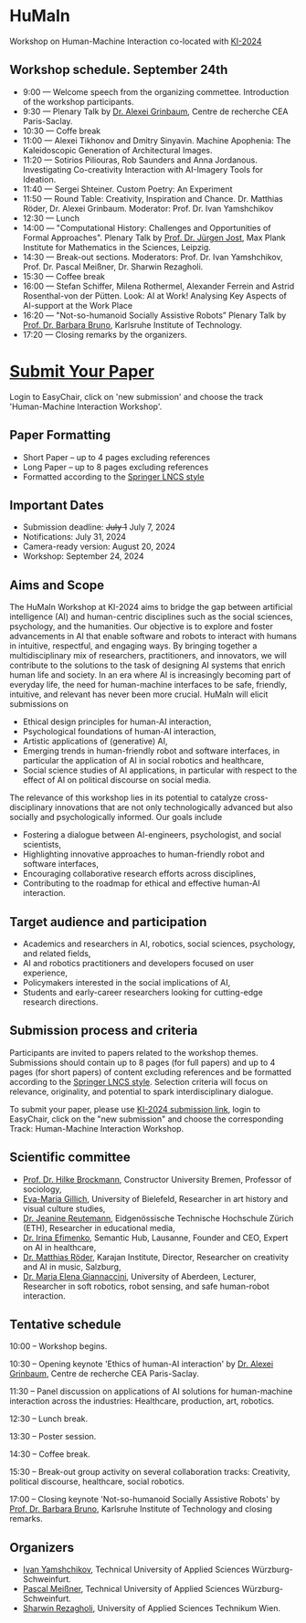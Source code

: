 # HuMaIn

Workshop on Human-Machine Interaction co-located with [KI-2024](https://www.informatik.uni-wuerzburg.de/ki24/)


Workshop schedule. September 24th
-------------------------------

* 9:00 — Welcome speech from the organizing commettee. Introduction of the workshop participants.
* 9:30 — Plenary Talk by [Dr. Alexei Grinbaum](https://irfu.cea.fr/en/Pisp/alexei.grinbaum/), Centre de recherche CEA Paris-Saclay.
* 10:30 — Coffe break
* 11:00 — Alexei Tikhonov and Dmitry Sinyavin. Machine Apophenia: The Kaleidoscopic Generation of Architectural Images.
* 11:20 — Sotirios Piliouras, Rob Saunders and Anna Jordanous. Investigating Co-creativity Interaction with AI-Imagery Tools for Ideation.
* 11:40 — Sergei Shteiner. Custom Poetry: An Experiment
* 11:50 — Round Table: Creativity, Inspiration and Chance. Dr. Matthias Röder, Dr. Alexei Grinbaum. Moderator: Prof. Dr. Ivan Yamshchikov
* 12:30 — Lunch
* 14:00 — "Computational History: Challenges and Opportunities of Formal Approaches". Plenary Talk by [Prof. Dr. Jürgen Jost](https://irfu.cea.fr/en/Pisp/alexei.grinbaum/), Max Plank Institute for Mathematics in the Sciences, Leipzig.
* 14:30 — Break-out sections. Moderators: Prof. Dr. Ivan Yamshchikov, Prof. Dr. Pascal Meißner, Dr. Sharwin Rezagholi.
* 15:30 — Coffee break
* 16:00 — Stefan Schiffer, Milena Rothermel, Alexander Ferrein and Astrid Rosenthal-von der Pütten. Look: AI at Work! Analysing Key Aspects of AI-support at the Work Place
* 16:20 — "Not-so-humanoid Socially Assistive Robots” Plenary Talk by [Prof. Dr. Barbara Bruno](https://sarai.iar.kit.edu/21_58.php), Karlsruhe Institute of Technology. 
* 17:20 — Closing remarks by the organizers.

# [Submit Your Paper]( https://easychair.org/conferences/?conf=ki2024)

Login to EasyChair, click on 'new submission' and choose the track 'Human-Machine Interaction Workshop'.

## Paper Formatting

* Short Paper – up to 4 pages excluding references
* Long Paper – up to 8 pages excluding references
* Formatted according to the [Springer LNCS style](https://www.overleaf.com/latex/templates/springer-lecture-notes-in-computer-science/kzwwpvhwnvfj)

## Important Dates
* Submission deadline: ~~July 1~~ July 7, 2024
* Notifications: July 31, 2024
* Camera-ready version: August 20, 2024
* Workshop: September 24, 2024

Aims and Scope
--------------------
  
The HuMaIn Workshop at KI-2024 aims to bridge the gap between artificial intelligence (AI) and human-centric disciplines such as the social sciences, psychology, and the humanities. Our objective is to explore and foster advancements in AI that enable software and robots to interact with humans in intuitive, respectful, and engaging ways. By bringing together a multidisciplinary mix of researchers, practitioners, and innovators, we will contribute to the solutions to the task of designing AI systems that enrich human life and society. In an era where AI is increasingly becoming part of everyday life, the need for human-machine interfaces to be safe, friendly, intuitive, and relevant has never been more crucial. HuMaIn will elicit submissions on
* Ethical design principles for human-AI interaction,
* Psychological foundations of human-AI interaction,
* Artistic applications of (generative) AI,
* Emerging trends in human-friendly robot and software interfaces, in particular the application of AI in social robotics and healthcare,
* Social science studies of AI applications, in particular with respect to the effect of AI on political discourse on social media.

The relevance of this workshop lies in its potential to catalyze cross-disciplinary innovations that are not only technologically advanced but also socially and psychologically informed. Our goals include
* Fostering a dialogue between AI-engineers, psychologist, and social scientists,
* Highlighting innovative approaches to human-friendly robot and software interfaces,
* Encouraging collaborative research efforts across disciplines,
* Contributing to the roadmap for ethical and effective human-AI interaction.


Target audience and participation
---------------------------------

* Academics and researchers in AI, robotics, social sciences, psychology, and related fields,
* AI and robotics practitioners and developers focused on user experience,
* Policymakers interested in the social implications of AI,
* Students and early-career researchers looking for cutting-edge research directions.


Submission process and criteria
---------------------------------

Participants are invited to papers related to the workshop themes. Submissions should contain up to 8 pages (for full papers) and up to 4 pages (for short papers) of content excluding references and be formatted according to the [Springer LNCS style](https://www.overleaf.com/latex/templates/springer-lecture-notes-in-computer-science/kzwwpvhwnvfj). Selection criteria will focus on relevance, originality, and potential to spark interdisciplinary dialogue. 

To submit your paper, please use [KI-2024 submission link]( https://easychair.org/conferences/?conf=ki2024), login to EasyChair, click on the "new submission" and choose the corresponding Track: Human-Machine Interaction Workshop.

Scientific committee
---------------------

* [Prof. Dr. Hilke Brockmann](https://hilkebrockmann.eu/), Constructor University Bremen, Professor of sociology,
* [Eva-Maria Gillich](https://www.uni-bielefeld.de/sfb/sfb1288/projektbereiche/e05/gillich/), University of Bielefeld, Researcher in art history and visual culture studies,
* [Dr. Jeanine Reutemann](https://ethz.ch/de/die-eth-zuerich/organisation/abteilungen/lehrentwicklung-und-technologie/mitarbeitende-alphabetisch/person-detail.reutemann.html), Eidgenössische Technische Hochschule Zürich (ETH), Researcher in educational media,
* [Dr. Irina Efimenko](https://semantic-hub.com/about-us), Semantic Hub,  Lausanne, Founder and CEO, Expert on AI in healthcare,
* [Dr. Matthias Röder](https://matthiasroder.com/), Karajan Institute, Director, Researcher on creativity and AI in music, Salzburg,
* [Dr. Maria Elena Giannaccini](https://www.abdn.ac.uk/engineering/people/profiles/elena.giannaccini), University of Aberdeen, Lecturer, Researcher in soft robotics, robot sensing, and safe human-robot interaction.


Tentative schedule
------------------


10:00 – Workshop begins.

10:30 – Opening keynote 'Ethics of human-AI interaction' by [Dr. Alexei Grinbaum](https://irfu.cea.fr/en/Pisp/alexei.grinbaum/), Centre de recherche CEA Paris-Saclay.

11:30 – Panel discussion on applications of AI solutions for human-machine interaction across the industries: Healthcare, production, art, robotics.

12:30 – Lunch break.

13:30 – Poster session.

14:30 – Coffee break.

15:30 – Break-out group activity on several collaboration tracks: Creativity, political discourse, healthcare, social robotics.

17:00 – Closing keynote 'Not-so-humanoid Socially Assistive Robots' by [Prof. Dr. Barbara Bruno](https://sarai.iar.kit.edu/21_58.php), Karlsruhe Institute of Technology and closing remarks.


Organizers
-----------

* [Ivan Yamshchikov](mailto:ivan.yamshchikov@thws.de), Technical University of Applied Sciences Würzburg-Schweinfurt.
* [Pascal Meißner](mailto:pascal.meissner@thws.de), Technical University of Applied Sciences Würzburg-Schweinfurt.
* [Sharwin Rezagholi](mailto:sharwin.rezagholi@technikum-wien.at), University of Applied Sciences Technikum Wien.
